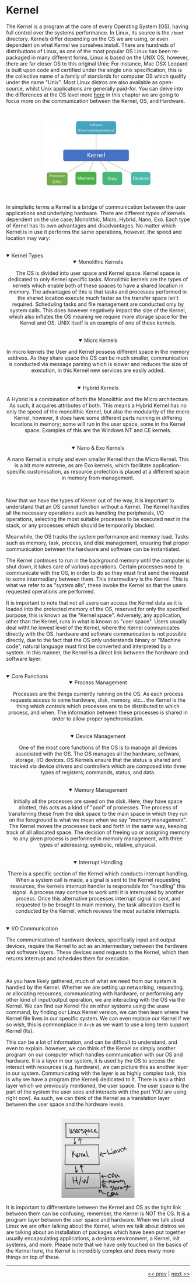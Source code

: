 # Kernel

The Kernel is a program at the core of every Operating System (OS), having full control over the systems performance. In Linux, its source is the `/boot` directory. Kernels differ depending on the OS we are using, or even dependent on what Kernel we ourselves install. There are hundreds of distributions of Linux, as one of the most popular OS Linux has been re-packaged in many different forms, Linux is based on the UNIX OS, however, there are far closer OS to this original Unix; For instance, Mac OSX Leopard is built upon code and certified under the single unix specification, this is the collective name of a family of standards for computer OS which qualify under the name "Unix". Most Linux distros are also available as open-source, whilst Unix applications are generally paid-for. You can delve into the differences at the OS level more [here](https://techcrunch.com/2008/03/24/arent-unix-and-linux-the-same-thing-yes-and-no/?guccounter=1&guce_referrer=aHR0cHM6Ly9zZWFyY2guYnJhdmUuY29tLw&guce_referrer_sig=AQAAAB6KeeztfoiCZVSp2VxL_0WwD1YDcQXM7iuuWxKPnRs_O5kHcLCBwcYUWTHi8lmaw-SGywPaUOLeWyjMXAj6rTHqFSTGr98hcmvBDVnSkht3p3HJXf05RdWJD99h3gEChxDl9fnm9nrHa0M-OInyMB23-1N2lzS9v64FoEst4OoR) in this chapter we are going to focus more on the communication between the Kernel, OS, and Hardware.

<br />

<div align="center">

![Kernel Interaction](../images/kernelOS.jpg)

</div>

<br />

In simplistic terms a Kernel is a bridge of communication between the user applications and underlying hardware. There are different types of kernels dependent on the use case; Monolithic, Micro, Hybrid, Nano, Exo. Each type of Kernel has its own advantages and disadvantages. No matter which Kernel is in use it performs the same operations, however, the speed and location may vary:

<br />

<details open>
<summary>Kernel Types</summary>

<div align="center">

<details open>
<summary>Monolithic Kernels</summary>

The OS is divided into user space and Kernel space. Kernel space is dedicated to only Kernel specific tasks. Monolithic kernels are the types of kernels which enable both of these spaces to have a shared location in memory. The advantages of this is that tasks and processes performed in the shared location execute much faster as the transfer space isn't required. Scheduling tasks and file management are conducted only by system calls. This does however negatively impact the size of the Kernel, which also inflates the OS meaning we require more storage space for the Kernel and OS. UNIX itself is an example of one of these kernels.

</details>

</div>

<br />

<div align="center">

<details open>
<summary>Micro Kernels</summary>

In micro kernels the User and Kernel possess different space in the memory address. As they share space the OS can be much smaller, communication is conducted via message parsing which is slower and reduces the size of execution, in this Kernel new services are easily added.

</details>

</div>

<br />

<div align="center">

<details open>
<summary>Hybrid Kernels</summary>

A Hybrid is a combination of both the Monolithic and the Micro architecture. As such, it acquires attributes of both. This means a Hybrid Kernel has no only the speed of the monolithic Kernel, but also the modularity of the micro Kernel, however, it does have some different parts running in differing locations in memory; some will run in the user space, some in the Kernel space. Examples of this are the Windows NT and CE kernels.

</details>

</div>


<br />

<div align="center">

<details open>
<summary>Nano & Exo Kernels</summary>

A nano Kernel is simply and even smaller Kernel than the Micro Kernel. This is a bit more extreme, as are Exo kernels, which facilitate application-specific customisation, as resource protection is placed at a different space in memory from management.

</details>

</div>

</details>

<br />

Now that we have the types of Kernel out of the way, it is important to understand that an OS cannot function without a Kernel. The Kernel handles all the necessary operations such as handling the peripherals, I/O operations, selecting the most suitable processes to be executed next in the stack, or any processes which should be temporarily blocked.

Meanwhile, the OS tracks the system performance and memory load. Tasks such as memory, task, process, and disk management, ensuring that proper communication between the hardware and software can be instantiated.

The Kernel continues to run in the background memory until the computer is shut down, it takes care of various operations. Certain processes need to communicate with the OS, in order to do so they must first send the request to some intermediary between them. This intermediary is the Kernel. This is what we refer to as "system alls", these invoke the Kernel so that the users requested operations are performed.

It is important to note that not all users can access the Kernel data as it is loaded into the protected memory of the OS, reserved for only the specified purpose, this is known as the "Kernel space". Adversely, any application, other than the Kernel, runs in what is known as "user space". Users usually deal witht he lowest level of the Kernel, where the Kernel communicates directly with the OS. hardware and software communication is not possible directly, due to the fact that the OS only understands binary or "Machine code", natural language must first be converted and interpreted by a system. In this manner, the Kernel is a direct link between the hardware and software layer:

<br />

<details open>
<summary>Core Functions</summary>

<div align="center">

<details open>
<summary>Process Management</summary>

Processes are the things currently running on the OS. As each process requests access to some hardware, disk, memory, etc... the Kernel is the thing which controls which processes are to be distributed to which process, and when. The information between these processes is shared in order to allow proper synchronisation.

</details>

</div>

<br />

<div align="center">

<details open>
<summary>Device Management</summary>

One of the most core functions of the OS is to manage all devices associated with the OS. The OS manages all the hardware, software, storage, I/O devices. OS Kernels ensure that the status is shared and tracked via device drivers and controllers which are composed into three types of registers; commands, status, and data.


</details>

</div>

<br />

<div align="center">

<details open>
<summary>Memory Management</summary>

Initially all the processes are saved on the disk. Here, they have space allotted, this acts as a kind of "pool" of processes. The process of transferring these from the disk space to the main space in which they run on the foreground is what we mean when we say "memory management". The Kernel moves the processes back and forth in the same way, keeping track of all allocated space. The decision of freeing up or assigning memory to any given process is performed in memory management, with three types of addressing; symbolic, relative, physical.

</details>

</div>


<br />

<div align="center">

<details open>
<summary>Interrupt Handling</summary>

There is a specific section of the Kernel which conducts interrupt handling. When a system call is made, a signal is sent to the Kernel requesting resources, the kernels interrupt handler is responsible for "handling" this signal. A process may continue to work until it is interrupted by another process. Once this alternative processes interrupt signal is sent, and requested to be brought to main memory, the task allocation itself is conducted by the Kernel, which reviews the most suitable interrupts.

</details>

</div>

</details>

<br />

<details open>
<summary>I/O Communication</summary>

The communication of hardware devices, specifically input and output devices, require the Kernel to act as an intermediary between the hardware and software layers. These devices send requests to the Kernel, which then returns interrupt and schedules them for execution.

</details>

</div>

</details>

<br />

As you have likely gathered, much of what we need from our system is handled by the Kernel. Whether we are setting up networking, requesting, or allocating resources, communicating with hardware, or performing any other kind of input/output operation, we are interacting with the OS via the Kernel. We can find our Kernel file on other systems using the `uname` command, by finding our Linux Kernel version, we can then learn where the Kernel file lives in our specific system. We can even replace our Kernel if we so wish, this is commonplace in `Arch` as we want to use a long term support Kernel (lts).

This can be a lot of information, and can be difficult to understand, and even to explain. however, we can think of the Kernel as simply another program on our computer which handles communication with our OS and hardware. It is a layer in our system, it is used by the OS to access the interact with resources (e.g. hardware), we can picture this as another layer in our system. Communicating with the layer is as highly complex task, this is why we have a program (the Kernel) dedicated to it. There is also a third layer which we previously mentioned, the user space. The user space is the part of the system the user sees and interacts with (the part YOU are using right now). As such, we can think of the Kernel as a translation layer between the user space and the hardware levels.

<br />

<div align="center">

<img src="../images/kernelcomms.png" alt="Kernel comms" style="width: 200px">

</div>

It is important to differentiate between the Kernel and OS as the tight link between them can be confusing, remember, the Kernel is NOT the OS. It is a program layer between the user space and hardware. When we talk about Linux we are often talking about the Kernel, when we talk about distros we are talking about an installation of packages which have been put together usually encapsulating applications, a desktop environment, a Kernel, init systems, and more. Please note that we have only touched on the basics of the Kernel here, the Kernel is incredibly complex and does many more things on top of these.

___

<div align="right">

[<< prev](./17_editingfiles.md) | [next >>]()
</div>